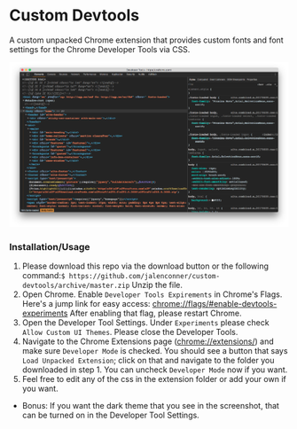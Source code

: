 # Custom Devtools

A custom unpacked Chrome extension that provides custom fonts and font settings for the Chrome Developer Tools via CSS.

![screenshot](screenshot.png)

### Installation/Usage

1. Please download this repo via the download button or the following command:`$ https://github.com/jalenconner/custom-devtools/archive/master.zip`
Unzip the file.
1. Open Chrome. Enable `Developer Tools Expirements` in Chrome's Flags. Here's a jump link for easy access: [chrome://flags/#enable-devtools-experiments](chrome://flags/#enable-devtools-experiments) After enabling that flag, please restart Chrome.
1. Open the Developer Tool Settings. Under `Experiments` please check `Allow Custom UI Themes`. Please close the Developer Tools.
1. Navigate to the Chrome Extensions page ([chrome://extensions/](chrome://extensions/)) and make sure `Developer Mode` is checked. You should see a button that says `Load Unpacked Extension`; click on that and navigate to the folder you downloaded in step 1. You can uncheck `Developer Mode` now if you want.
1. Feel free to edit any of the css in the extension folder or add your own if you want.


- Bonus: If you want the dark theme that you see in the screenshot, that can be turned on in the Developer Tool Settings.
